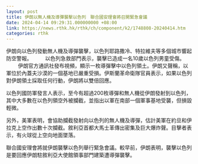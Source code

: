 ```yaml
---
layout: post
title: 伊朗以無人機及導彈襲擊以色列　聯合國安理會將召開緊急會議
date: 2024-04-14 09:29:31.000000000 +08:00
link: https://news.rthk.hk/rthk/ch/component/k2/1748808-20240414.htm
categories: rthk
---
```


伊朗向以色列發動無人機及導彈襲擊，以色列耶路撒冷、特拉維夫等多個城市響起防空警報。
　　
以色列急救部門表示，襲擊已造成一名10歲以色列男童受傷。
　　
伊朗官方通訊社發布視頻，顯示一枚導彈擊中以色列領土。伊朗又聲稱，以軍位於內蓋夫沙漠的一個基地已嚴重受損。伊斯蘭革命衛隊官員表示，如果以色列對伊朗領土採取任何行動，伊朗將以雙倍回應。

以色列國防軍發言人表示，至今有超過200枚導彈和無人機從伊朗發射到以色列，其中大多數在以色列領空外被攔截，並指出以軍在南部一個軍事基地受襲，但損毀輕微。

另外，美軍表明，會協助攔截發射向以色列的無人機及導彈，估計美軍在約旦和伊拉克上空作出數十次攔截。敘利亞首都大馬士革傳出密集及巨大爆炸聲。目擊者表示，有火球從上空向地面墜落。

聯合國安理會將就伊朗襲擊以色列舉行緊急會議。較早前，伊朗表明，襲擊以色列是要回應伊朗駐敘利亞大使館領事部門建築遭導彈襲擊。
